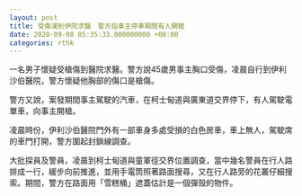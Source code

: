 ```yaml
---
layout: post
title: 受傷漢到伊院求醫　警方指事主停車期間有人開槍
date: 2020-09-08 05:35:33.000000000 +08:00
categories: rthk
---
```


一名男子懷疑受槍傷到醫院求醫。警方說45歲男事主胸口受傷，凌晨自行到伊利沙伯醫院，警方懷疑他胸部的傷口是槍傷。

警方又說，案發期間事主駕駛的汽車，在柯士甸道與廣東道交界停下，有人駕駛電單車，向事主開槍。

凌晨時份，伊利沙伯醫院門外有一部車身多處受損的白色房車，車上無人，駕駛席的車門打開，警方圍起封鎖線調查。

大批探員及警員，凌晨到柯士甸道與童軍徑交界位置調查，當中幾名警員在行人路排成一行，緩步向前推進，並用手電筒照著路面搜尋，又在行人路旁的花叢仔細搜索。期間，警方在路面用「雪糕桶」遮蓋估計是一個彈殼的物件。
